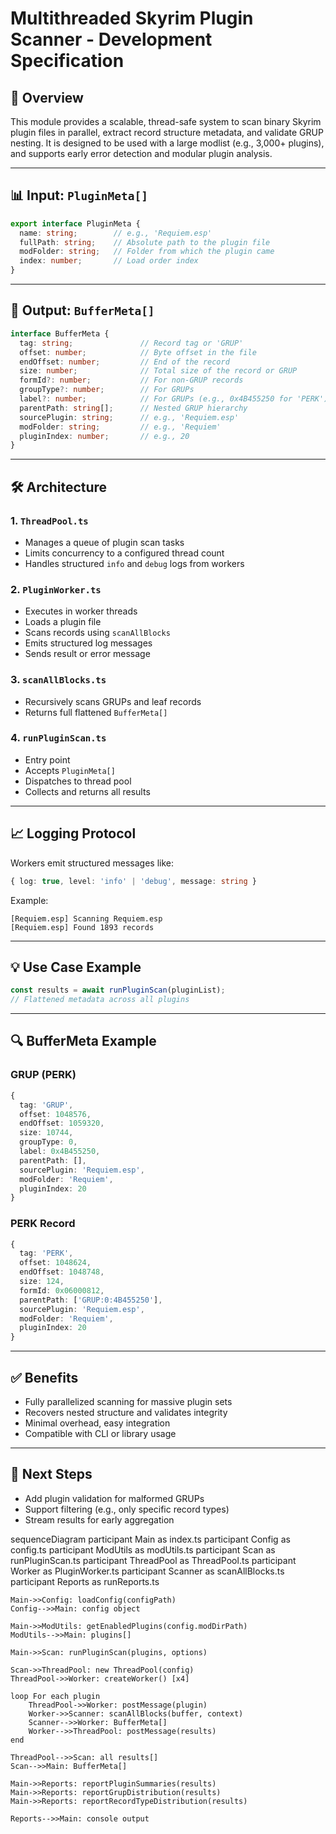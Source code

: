 # Multithreaded Skyrim Plugin Scanner - Development Specification

## 🌟 Overview
This module provides a scalable, thread-safe system to scan binary Skyrim plugin files in parallel, extract record structure metadata, and validate GRUP nesting. It is designed to be used with a large modlist (e.g., 3,000+ plugins), and supports early error detection and modular plugin analysis.

---

## 📊 Input: `PluginMeta[]`
```ts
export interface PluginMeta {
  name: string;        // e.g., 'Requiem.esp'
  fullPath: string;    // Absolute path to the plugin file
  modFolder: string;   // Folder from which the plugin came
  index: number;       // Load order index
}
```

---

## 📄 Output: `BufferMeta[]`
```ts
interface BufferMeta {
  tag: string;               // Record tag or 'GRUP'
  offset: number;            // Byte offset in the file
  endOffset: number;         // End of the record
  size: number;              // Total size of the record or GRUP
  formId?: number;           // For non-GRUP records
  groupType?: number;        // For GRUPs
  label?: number;            // For GRUPs (e.g., 0x4B455250 for 'PERK')
  parentPath: string[];      // Nested GRUP hierarchy
  sourcePlugin: string;      // e.g., 'Requiem.esp'
  modFolder: string;         // e.g., 'Requiem'
  pluginIndex: number;       // e.g., 20
}
```

---

## 🛠️ Architecture

### 1. `ThreadPool.ts`
- Manages a queue of plugin scan tasks
- Limits concurrency to a configured thread count
- Handles structured `info` and `debug` logs from workers

### 2. `PluginWorker.ts`
- Executes in worker threads
- Loads a plugin file
- Scans records using `scanAllBlocks`
- Emits structured log messages
- Sends result or error message

### 3. `scanAllBlocks.ts`
- Recursively scans GRUPs and leaf records
- Returns full flattened `BufferMeta[]`

### 4. `runPluginScan.ts`
- Entry point
- Accepts `PluginMeta[]`
- Dispatches to thread pool
- Collects and returns all results

---

## 📈 Logging Protocol
Workers emit structured messages like:
```ts
{ log: true, level: 'info' | 'debug', message: string }
```
Example:
```
[Requiem.esp] Scanning Requiem.esp
[Requiem.esp] Found 1893 records
```

---

## 💡 Use Case Example
```ts
const results = await runPluginScan(pluginList);
// Flattened metadata across all plugins
```

---

## 🔍 BufferMeta Example

### GRUP (PERK)
```ts
{
  tag: 'GRUP',
  offset: 1048576,
  endOffset: 1059320,
  size: 10744,
  groupType: 0,
  label: 0x4B455250,
  parentPath: [],
  sourcePlugin: 'Requiem.esp',
  modFolder: 'Requiem',
  pluginIndex: 20
}
```

### PERK Record
```ts
{
  tag: 'PERK',
  offset: 1048624,
  endOffset: 1048748,
  size: 124,
  formId: 0x06000812,
  parentPath: ['GRUP:0:4B455250'],
  sourcePlugin: 'Requiem.esp',
  modFolder: 'Requiem',
  pluginIndex: 20
}
```

---

## ✅ Benefits
- Fully parallelized scanning for massive plugin sets
- Recovers nested structure and validates integrity
- Minimal overhead, easy integration
- Compatible with CLI or library usage

---

## 🚀 Next Steps
- Add plugin validation for malformed GRUPs
- Support filtering (e.g., only specific record types)
- Stream results for early aggregation

sequenceDiagram
    participant Main as index.ts
    participant Config as config.ts
    participant ModUtils as modUtils.ts
    participant Scan as runPluginScan.ts
    participant ThreadPool as ThreadPool.ts
    participant Worker as PluginWorker.ts
    participant Scanner as scanAllBlocks.ts
    participant Reports as runReports.ts

    Main->>Config: loadConfig(configPath)
    Config-->>Main: config object

    Main->>ModUtils: getEnabledPlugins(config.modDirPath)
    ModUtils-->>Main: plugins[]

    Main->>Scan: runPluginScan(plugins, options)
    
    Scan->>ThreadPool: new ThreadPool(config)
    ThreadPool->>Worker: createWorker() [x4]
    
    loop For each plugin
        ThreadPool->>Worker: postMessage(plugin)
        Worker->>Scanner: scanAllBlocks(buffer, context)
        Scanner-->>Worker: BufferMeta[]
        Worker-->>ThreadPool: postMessage(results)
    end
    
    ThreadPool-->>Scan: all results[]
    Scan-->>Main: BufferMeta[]

    Main->>Reports: reportPluginSummaries(results)
    Main->>Reports: reportGrupDistribution(results)
    Main->>Reports: reportRecordTypeDistribution(results)

    Reports-->>Main: console output